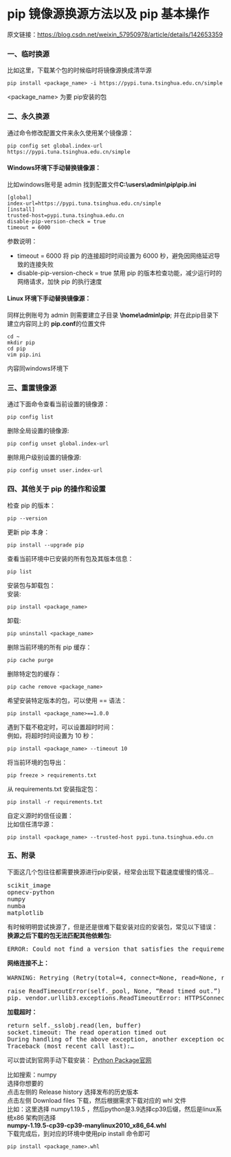 # pip 镜像源换源方法以及 pip 基本操作

原文链接：https://blog.csdn.net/weixin_57950978/article/details/142653359  

### 一、临时换源
比如这里，下载某个包的时候临时将镜像源换成清华源
```
pip install <package_name> -i https://pypi.tuna.tsinghua.edu.cn/simple 
```
<package_name> 为要 pip安装的包

### 二、永久换源
通过命令修改配置文件来永久使用某个镜像源：
```
pip config set global.index-url https://pypi.tuna.tsinghua.edu.cn/simple
```
#### Windows环境下手动替换镜像源：  
比如windows账号是 admin 找到配置文件**C:\users\admin\pip\pip.ini**
```
[global]
index-url=https://pypi.tuna.tsinghua.edu.cn/simple
[install]
trusted-host=pypi.tuna.tsinghua.edu.cn
disable-pip-version-check = true
timeout = 6000
```
参数说明：
- timeout = 6000
将 pip 的连接超时时间设置为 6000 秒，避免因网络延迟导致的连接失败  
- disable-pip-version-check = true
禁用 pip 的版本检查功能，减少运行时的网络请求，加快 pip 的执行速度
#### Linux 环境下手动替换镜像源：
同样比例账号为 admin 则需要建立子目录 **\home\admin\pip**; 并在此pip目录下建立内容同上的 **pip.conf**的位置文件  
```
cd ~
mkdir pip
cd pip
vim pip.ini
```
内容同windows环境下


### 三、重置镜像源
通过下面命令查看当前设置的镜像源：
```
pip config list
```
删除全局设置的镜像源:
```
pip config unset global.index-url
```
删除用户级别设置的镜像源:
```
pip config unset user.index-url
```

### 四、其他关于 pip 的操作和设置
检查 pip 的版本：
```
pip --version
```
更新 pip 本身：
```
pip install --upgrade pip
```
查看当前环境中已安装的所有包及其版本信息：
```
pip list
```
安装包与卸载包：  
安装:
```
pip install <package_name>
```
卸载:
```
pip uninstall <package_name>
```
删除当前环境的所有 pip 缓存：
```
pip cache purge
```
删除特定包的缓存：
```
pip cache remove <package_name>
```
希望安装特定版本的包，可以使用 == 语法：
```
pip install <package_name>==1.0.0
```
遇到下载不稳定时，可以设置超时时间：  
例如，将超时时间设置为 10 秒：
```
pip install <package_name> --timeout 10
```
将当前环境的包导出：
```
pip freeze > requirements.txt
```
从 requirements.txt 安装指定包：
```
pip install -r requirements.txt
```
自定义源时的信任设置：  
比如信任清华源：
```
pip install <package_name> --trusted-host pypi.tuna.tsinghua.edu.cn 
```

### 五、附录
下面这几个包往往都需要换源进行pip安装，经常会出现下载速度缓慢的情况…
<pre>
scikit_image
opnecv-python
numpy
numba
matplotlib
</pre>
有时候明明尝试换源了，但是还是很难下载安装对应的安装包，常见以下错误：  
**换源之后下载的包无法匹配其他依赖包:**  
<pre>
ERROR: Could not find a version that satisfies the requirement …
</pre>
**网络连接不上：**
<pre>
WARNING: Retrying (Retry(total=4, connect=None, read=None, redirect=None, status=None)) after connection broken by ‘NewConnectionError(’<pip._vendor.urllib3.connection.HTTPSConnection object at 0x7f4248ebf7c0>: Failed to establish a new connection: [Errno 101] 网络不可达’)':…
</pre>
<pre>
raise ReadTimeoutError(self._pool, None, “Read timed out.”)
pip._vendor.urllib3.exceptions.ReadTimeoutError: HTTPSConnectionPool(host=‘files.pythonhosted.org’, port=443): Read timed out.
</pre>
**加载超时：**
<pre>
return self._sslobj.read(len, buffer)
socket.timeout: The read operation timed out
During handling of the above exception, another exception occurred:
Traceback (most recent call last):…
</pre>
可以尝试到官网手动下载安装： [Python Package官网](https://pypi.org/)  

比如搜索：numpy  
选择你想要的   
点击左侧的 Release history 选择发布的历史版本  
点击左侧 Download files 下载，然后根据需求下载对应的 whl 文件  
比如：这里选择 numpy1.19.5 ，然后python是3.9选择cp39后缀，然后是linux系统x86 架构则选择  
**numpy-1.19.5-cp39-cp39-manylinux2010_x86_64.whl**  
下载完成后，到对应的环境中使用pip install 命令即可  
```
pip install <package_name>.whl
```
